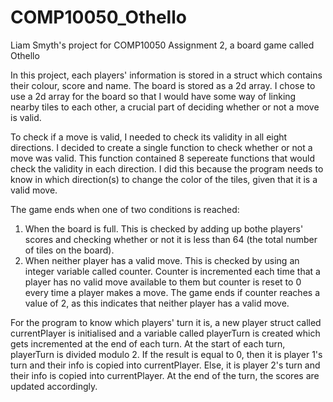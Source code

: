 # COMP10050_Othello
Liam Smyth's project for COMP10050 Assignment 2, a board game called Othello

In this project, each players' information is stored in a struct which contains their colour, score and name. The board is stored as a 2d array.
I chose to use a 2d array for the board so that I would have some way of linking nearby tiles to each other, a crucial part of deciding whether or not a move is valid.

To check if a move is valid, I needed to check its validity in all eight directions.
I decided to create a single function to check whether or not a move was valid.
This function contained 8 sepereate functions that would check the validity in each direction. I did this because the program needs to know in which direction(s) to change the color of the tiles, given that it is a valid move.

The game ends when one of two conditions is reached:
1. When the board is full. This is checked by adding up bothe players' scores and checking whether or not it is less than 64 (the total number of tiles on the board).
2. When neither player has a valid move. This is checked by using an integer variable called counter. Counter is incremented each time that a player has no valid move available to them but counter is reset to 0 every time a player makes a move. The game ends if counter reaches a value of 2, as this indicates that neither player has a valid move.

For the program to know which players' turn it is, a new player struct called currentPlayer is initialised and a variable called playerTurn is created which gets incremented at the end of each turn.
At the start of each turn, playerTurn is divided modulo 2. If the result is equal to 0, then it is player 1's turn and their info is copied into currentPlayer.
Else, it is player 2's turn and their info is copied into currentPlayer.
At the end of the turn, the scores are updated accordingly.
